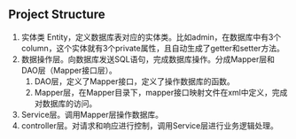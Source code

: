 ## Project Structure
1. 实体类 Entity，定义数据库表对应的实体类。比如admin，在数据库中有3个column，这个实体就有3个private属性，且自动生成了getter和setter方法。
2. 数据操作层。向数据库发送SQL语句，完成数据库操作。分成Mapper层和DAO层（Mapper接口层）。
   1. DAO层，定义了Mapper接口，定义了操作数据库的函数。
   2. Mapper层，在Mapper目录下，mapper接口映射文件在xml中定义，完成对数据库的访问。
3. Service层。调用Mapper层操作数据库。
4. controller层。对请求和响应进行控制，调用Service层进行业务逻辑处理。
